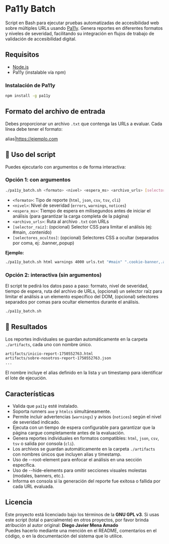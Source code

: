 # Pa11y Batch
Script en Bash para ejecutar pruebas automatizadas de accesibilidad web sobre múltiples URLs usando [Pa11y](https://github.com/pa11y/pa11y). Genera reportes en diferentes formatos y niveles de severidad, facilitando su integración en flujos de trabajo de validación de accesibilidad digital.

## Requisitos

- [Node.js](https://nodejs.org/)
- Pa11y (instalable vía npm)

### Instalación de Pa11y

```bash
npm install -g pa11y
``` 

## Formato del archivo de entrada

Debes proporcionar un archivo `.txt` que contenga las URLs a evaluar. Cada línea debe tener el formato:

alias|https://ejemplo.com

## 🚀 Uso del script

Puedes ejecutarlo con argumentos o de forma interactiva:

### Opción 1: con argumentos

```bash
./pa11y_batch.sh <formato> <nivel> <espera_ms> <archivo_urls> [selector_raiz] [selectores_ocultos]

``` 

- `<formato>`: Tipo de reporte (`html`, `json`, `csv`, `tsv`, `cli`)
- `<nivel>`: Nivel de severidad (`errors`, `warnings`, `notices`)
- `<espera_ms>`: Tiempo de espera en milisegundos antes de iniciar el análisis (para garantizar la carga completa de la página)
- `<archivo_urls>`: Ruta al archivo `.txt` con URLs
- `[selector_raiz]`: (opcional) Selector CSS para limitar el análisis (ej: #main, .contenido)
- `[selectores_ocultos]`: (opcional) Selectores CSS a ocultar (separados por coma, ej: .banner,.popup)

**Ejemplo:**

```bash
./pa11y_batch.sh html warnings 4000 urls.txt "#main" ".cookie-banner,.ads"
``` 

### Opción 2: interactiva (sin argumentos)

El script te pedirá los datos paso a paso: formato, nivel de severidad, tiempo de espera, ruta del archivo de URLs, (opcional) un selector raíz para limitar el análisis a un elemento específico del DOM, (opcional) selectores separados por comas para ocultar elementos durante el análisis.

```bash
./pa11y_batch.sh
``` 

## 📁 Resultados

Los reportes individuales se guardan automáticamente en la carpeta `./artifacts`, cada uno con nombre único. 
```bash
artifacts/inicio-report-1750552763.html
artifacts/sobre-nosotros-report-1750552763.json
...
``` 
El nombre incluye el alias definido en la lista y un timestamp para identificar el lote de ejecución.

## Características

- Valida que `pa11y` esté instalado.
- Soporta runners `axe` y `htmlcs` simultáneamente.
- Permite incluir advertencias (`warnings`) y avisos (`notices`) según el nivel de severidad indicado.
- Ejecuta con un tiempo de espera configurable para garantizar que la página cargue completamente antes de la evaluación.
- Genera reportes individuales en formatos compatibles: `html`, `json`, `csv`, `tsv` o salida por consola (`cli`).
- Los archivos se guardan automáticamente en la carpeta `./artifacts` con nombres únicos que incluyen alias y timestamp.
- Uso de --root-element para enfocar el análisis en una sección específica.
- Uso de --hide-elements para omitir secciones visuales molestas (modales, banners, etc.).
- Informa en consola si la generación del reporte fue exitosa o fallida por cada URL evaluada.

## Licencia

Este proyecto está licenciado bajo los términos de la **GNU GPL v3**. Si usas este script (total o parcialmente) en otros proyectos, por favor brinda atribución al autor original: **Diego Javier Mena Amado**  
Puedes hacerlo mediante una mención en el README, comentarios en el código, o en la documentación del sistema que lo utilice.
